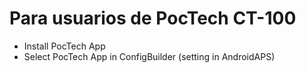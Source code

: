 # Para usuarios de PocTech CT-100

- Install PocTech App
- Select PocTech App in ConfigBuilder (setting in AndroidAPS)
